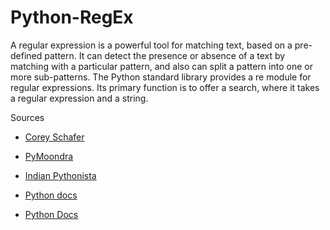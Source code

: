 # Python-RegEx
A regular expression is a powerful tool for matching text, based on a pre-defined pattern. It can detect the presence or absence of a text by matching with a particular pattern, and also can split a pattern into one or more sub-patterns. The Python standard library provides a re module for regular expressions. Its primary function is to offer a search, where it takes a regular expression and a string.

Sources

* [Corey Schafer ]( https://www.youtube.com/watch?v=K8L6KVGG-7o&t=12s)
* [PyMoondra]( https://www.youtube.com/watch?v=VU60rEXaOXk&list=PLGKQkV4guDKH1TpfM-FvPGLUyjsPGdXOg)
* [Indian Pythonista](https://www.youtube.com/watch?v=xp1vX15inBg&list=PLyb_C2HpOQSDxe5Y9viJ0JDqGUCetboxB)

* [Python docs](https://docs.python.org/3/library/re.html)
* [Python Docs](https://docs.python.org/3/howto/regex.html)
